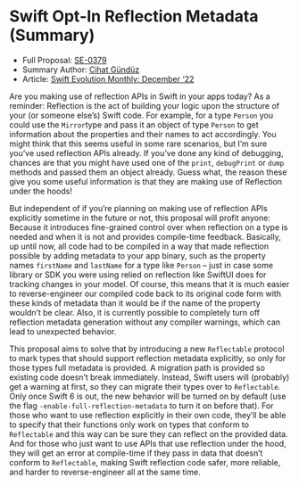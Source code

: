 # Swift Opt-In Reflection Metadata (Summary)

* Full Proposal: [SE-0379](https://github.com/apple/swift-evolution/blob/main/proposals/0379-opt-in-reflection-metadata.md)
* Summary Author: [Cihat Gündüz](https://fline.dev/about)
* Article: [Swift Evolution Monthly: December ‘22](https://www.fline.dev/swift-evolution-monthly-december-22/#se-0379-swift-opt-in-reflection-metadata)


Are you making use of reflection APIs in Swift in your apps today? As a reminder: Reflection is the act of building your logic upon the structure of your (or someone else’s) Swift code. For example, for a type `Person` you could use the `Mirror`type and pass it an object of type `Person` to get information about the properties and their names to act accordingly. You might think that this seems useful in some rare scenarios, but I’m sure you’ve used reflection APIs already. If you’ve done any kind of debugging, chances are that you might have used one of the `print`, `debugPrint` or `dump` methods and passed them an object already. Guess what, the reason these give you some useful information is that they are making use of Reflection under the hoods!

But independent of if you’re planning on making use of reflection APIs explicitly sometime in the future or not, this proposal will profit anyone: Because it introduces fine-grained control over when reflection on a type is needed and when it is not and provides compile-time feedback. Basically, up until now, all code had to be compiled in a way that made reflection possible by adding metadata to your app binary, such as the property names `firstName` and `lastName` for a type like `Person` – just in case some library or SDK you were using relied on reflection like SwiftUI does for tracking changes in your model. Of course, this means that it is much easier to reverse-engineer our compiled code back to its original code form with these kinds of metadata than it would be if the name of the property wouldn’t be clear. Also, it is currently possible to completely turn off reflection metadata generation without any compiler warnings, which can lead to unexpected behavior.

This proposal aims to solve that by introducing a new `Reflectable` protocol to mark types that should support reflection metadata explicitly, so only for those types full metadata is provided. A migration path is provided so existing code doesn’t break immediately. Instead, Swift users will (probably) get a warning at first, so they can migrate their types over to `Reflectable`. Only once Swift 6 is out, the new behavior will be turned on by default (use the flag `-enable-full-reflection-metadata` to turn it on before that). For those who want to use reflection explicitly in their own code, they’ll be able to specify that their functions only work on types that conform to `Reflectable` and this way can be sure they can reflect on the provided data. And for those who just want to use APIs that use reflection under the hood, they will get an error at compile-time if they pass in data that doesn’t conform to `Reflectable`, making Swift reflection code safer, more reliable, and harder to reverse-engineer all at the same time.
